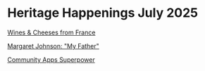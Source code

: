 # Heritage Happenings July 2025

[Wines & Cheeses from France]( #https://heritage-happenings.github.io/Blog/2025/07-july/2025-07-04-French-Wine-and-Cheese/French-Wine-and-Cheese-Flyer.md)

[Margaret Johnson: "My Father"]( #https://heritage-happenings.github.io/Blog/2025/07-july/2025-07-03-Margaret-Johnson/2025-07-04-Margaret-Johnson-My-Father.md )

[Community Apps Superpower]( #https://heritage-happenings.github.io/Blog/2025/07-july/2025-07-02-community-apps-superpower/2025-07-02-community-apps-superpower.md )
